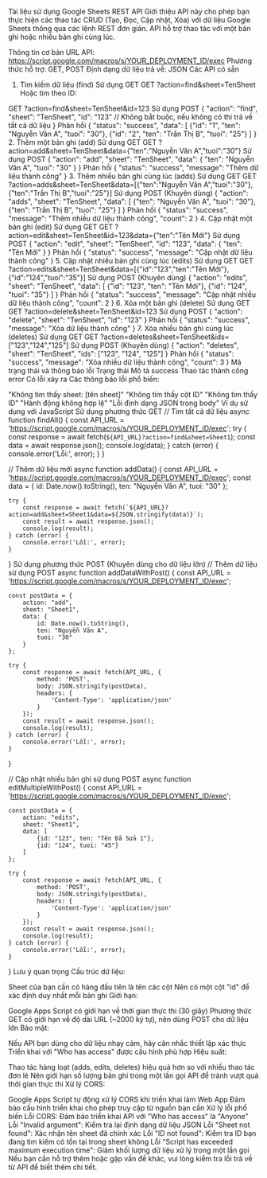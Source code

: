 Tài liệu sử dụng Google Sheets REST API
Giới thiệu
API này cho phép bạn thực hiện các thao tác CRUD (Tạo, Đọc, Cập nhật, Xóa) với dữ liệu Google Sheets thông qua các lệnh REST đơn giản. API hỗ trợ thao tác với một bản ghi hoặc nhiều bản ghi cùng lúc.

Thông tin cơ bản
URL API: https://script.google.com/macros/s/YOUR_DEPLOYMENT_ID/exec
Phương thức hỗ trợ: GET, POST
Định dạng dữ liệu trả về: JSON
Các API có sẵn
1. Tìm kiếm dữ liệu (find)
Sử dụng GET
GET ?action=find&sheet=TenSheet
Hoặc tìm theo ID:

GET ?action=find&sheet=TenSheet&id=123
Sử dụng POST
{
  "action": "find",
  "sheet": "TenSheet",
  "id": "123" // Không bắt buộc, nếu không có thì trả về tất cả dữ liệu
}
Phản hồi
{
  "status": "success",
  "data": [
    {"id": "1", "ten": "Nguyễn Văn A", "tuoi": "30"},
    {"id": "2", "ten": "Trần Thị B", "tuoi": "25"}
  ]
}
2. Thêm một bản ghi (add)
Sử dụng GET
GET ?action=add&sheet=TenSheet&data={"ten":"Nguyễn Văn A","tuoi":"30"}
Sử dụng POST
{
  "action": "add",
  "sheet": "TenSheet",
  "data": {
    "ten": "Nguyễn Văn A",
    "tuoi": "30"
  }
}
Phản hồi
{
  "status": "success",
  "message": "Thêm dữ liệu thành công"
}
3. Thêm nhiều bản ghi cùng lúc (adds)
Sử dụng GET
GET ?action=adds&sheet=TenSheet&data=[{"ten":"Nguyễn Văn A","tuoi":"30"},{"ten":"Trần Thị B","tuoi":"25"}]
Sử dụng POST (Khuyên dùng)
{
  "action": "adds",
  "sheet": "TenSheet",
  "data": [
    {"ten": "Nguyễn Văn A", "tuoi": "30"},
    {"ten": "Trần Thị B", "tuoi": "25"}
  ]
}
Phản hồi
{
  "status": "success",
  "message": "Thêm nhiều dữ liệu thành công",
  "count": 2
}
4. Cập nhật một bản ghi (edit)
Sử dụng GET
GET ?action=edit&sheet=TenSheet&id=123&data={"ten":"Tên Mới"}
Sử dụng POST
{
  "action": "edit",
  "sheet": "TenSheet",
  "id": "123",
  "data": {
    "ten": "Tên Mới"
  }
}
Phản hồi
{
  "status": "success",
  "message": "Cập nhật dữ liệu thành công"
}
5. Cập nhật nhiều bản ghi cùng lúc (edits)
Sử dụng GET
GET ?action=edits&sheet=TenSheet&data=[{"id":"123","ten":"Tên Mới"},{"id":"124","tuoi":"35"}]
Sử dụng POST (Khuyên dùng)
{
  "action": "edits",
  "sheet": "TenSheet",
  "data": [
    {"id": "123", "ten": "Tên Mới"},
    {"id": "124", "tuoi": "35"}
  ]
}
Phản hồi
{
  "status": "success",
  "message": "Cập nhật nhiều dữ liệu thành công",
  "count": 2
}
6. Xóa một bản ghi (delete)
Sử dụng GET
GET ?action=delete&sheet=TenSheet&id=123
Sử dụng POST
{
  "action": "delete",
  "sheet": "TenSheet",
  "id": "123"
}
Phản hồi
{
  "status": "success",
  "message": "Xóa dữ liệu thành công"
}
7. Xóa nhiều bản ghi cùng lúc (deletes)
Sử dụng GET
GET ?action=deletes&sheet=TenSheet&ids=["123","124","125"]
Sử dụng POST (Khuyên dùng)
{
  "action": "deletes",
  "sheet": "TenSheet",
  "ids": ["123", "124", "125"]
}
Phản hồi
{
  "status": "success",
  "message": "Xóa nhiều dữ liệu thành công",
  "count": 3
}
Mã trạng thái và thông báo lỗi
Trạng thái	Mô tả
success	Thao tác thành công
error	Có lỗi xảy ra
Các thông báo lỗi phổ biến:

"Không tìm thấy sheet: [tên sheet]"
"Không tìm thấy cột ID"
"Không tìm thấy ID"
"Hành động không hợp lệ"
"Lỗi định dạng JSON trong body"
Ví dụ sử dụng với JavaScript
Sử dụng phương thức GET
// Tìm tất cả dữ liệu
async function findAll() {
    const API_URL = 'https://script.google.com/macros/s/YOUR_DEPLOYMENT_ID/exec';
    try {
        const response = await fetch(`${API_URL}?action=find&sheet=Sheet1`);
        const data = await response.json();
        console.log(data);
    } catch (error) {
        console.error('Lỗi:', error);
    }
}

// Thêm dữ liệu mới
async function addData() {
    const API_URL = 'https://script.google.com/macros/s/YOUR_DEPLOYMENT_ID/exec';
    const data = {
        id: Date.now().toString(),
        ten: "Nguyễn Văn A",
        tuoi: "30"
    };
    
    try {
        const response = await fetch(`${API_URL}?action=add&sheet=Sheet1&data=${JSON.stringify(data)}`);
        const result = await response.json();
        console.log(result);
    } catch (error) {
        console.error('Lỗi:', error);
    }
}
Sử dụng phương thức POST (Khuyên dùng cho dữ liệu lớn)
// Thêm dữ liệu sử dụng POST
async function addDataWithPost() {
    const API_URL = 'https://script.google.com/macros/s/YOUR_DEPLOYMENT_ID/exec';
    
    const postData = {
        action: "add",
        sheet: "Sheet1",
        data: {
            id: Date.now().toString(),
            ten: "Nguyễn Văn A",
            tuoi: "30"
        }
    };
    
    try {
        const response = await fetch(API_URL, {
            method: 'POST',
            body: JSON.stringify(postData),
            headers: {
                'Content-Type': 'application/json'
            }
        });
        const result = await response.json();
        console.log(result);
    } catch (error) {
        console.error('Lỗi:', error);
    }
}

// Cập nhật nhiều bản ghi sử dụng POST
async function editMultipleWithPost() {
    const API_URL = 'https://script.google.com/macros/s/YOUR_DEPLOYMENT_ID/exec';
    
    const postData = {
        action: "edits",
        sheet: "Sheet1",
        data: [
            {id: "123", ten: "Tên Đã Sửa 1"},
            {id: "124", tuoi: "45"}
        ]
    };
    
    try {
        const response = await fetch(API_URL, {
            method: 'POST',
            body: JSON.stringify(postData),
            headers: {
                'Content-Type': 'application/json'
            }
        });
        const result = await response.json();
        console.log(result);
    } catch (error) {
        console.error('Lỗi:', error);
    }
}
Lưu ý quan trọng
Cấu trúc dữ liệu:

Sheet của bạn cần có hàng đầu tiên là tên các cột
Nên có một cột "id" để xác định duy nhất mỗi bản ghi
Giới hạn:

Google Apps Script có giới hạn về thời gian thực thi (30 giây)
Phương thức GET có giới hạn về độ dài URL (~2000 ký tự), nên dùng POST cho dữ liệu lớn
Bảo mật:

Nếu API bạn dùng cho dữ liệu nhạy cảm, hãy cân nhắc thiết lập xác thực
Triển khai với "Who has access" được cấu hình phù hợp
Hiệu suất:

Thao tác hàng loạt (adds, edits, deletes) hiệu quả hơn so với nhiều thao tác đơn lẻ
Nên giới hạn số lượng bản ghi trong một lần gọi API để tránh vượt quá thời gian thực thi
Xử lý CORS:

Google Apps Script tự động xử lý CORS khi triển khai làm Web App
Đảm bảo cấu hình triển khai cho phép truy cập từ nguồn bạn cần
Xử lý lỗi phổ biến
Lỗi CORS: Đảm bảo triển khai API với "Who has access" là "Anyone"
Lỗi "Invalid argument": Kiểm tra lại định dạng dữ liệu JSON
Lỗi "Sheet not found": Xác nhận tên sheet đã chính xác
Lỗi "ID not found": Kiểm tra ID bạn đang tìm kiếm có tồn tại trong sheet không
Lỗi "Script has exceeded maximum execution time": Giảm khối lượng dữ liệu xử lý trong một lần gọi
Nếu bạn cần hỗ trợ thêm hoặc gặp vấn đề khác, vui lòng kiểm tra lỗi trả về từ API để biết thêm chi tiết.
